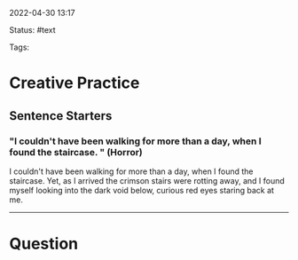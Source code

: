 2022-04-30 13:17

Status: #text

Tags:

# Creative Practice
## Sentence Starters
### "I couldn't have been walking for more than a day, when I found the staircase. " (Horror)
I couldn't have been walking for more than a day, when I found the staircase. Yet, as I arrived the crimson stairs were rotting away, and I found myself looking into the dark void below, curious red eyes staring back at me. 

---
# Question

